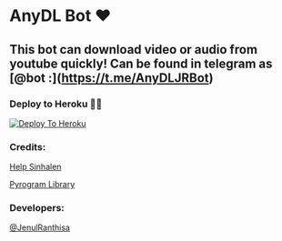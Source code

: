 # AnyDL Bot ❤

## This bot can download video or audio from youtube quickly! Can be found in telegram as [@bot :\](https://t.me/AnyDLJRBot)

### Deploy to Heroku 🏃‍♂

[![Deploy To Heroku](https://www.herokucdn.com/deploy/button.svg)](https://heroku.com/deploy?template=https://github.com/jenul942/AnyDL-Bot)

### Credits:

[Help Sinhalen](https://t.me/helpsinhalen)

[Pyrogram Library](https://github.com/pyrogram/pyrogram)

### Developers:

[@JenulRanthisa](https://t.me/JenulRanthisa)
